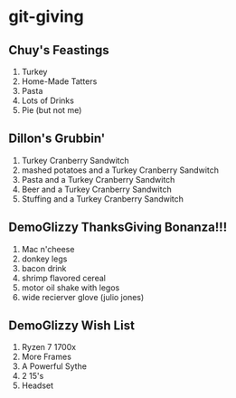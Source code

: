 # git-giving

## Chuy's Feastings

1. Turkey
2. Home-Made Tatters
3. Pasta
4. Lots of Drinks
5. Pie (but not me)

## Dillon's Grubbin'

1. Turkey Cranberry Sandwitch
2. mashed potatoes and a Turkey Cranberry Sandwitch
3. Pasta and a Turkey Cranberry Sandwitch
4. Beer and a Turkey Cranberry Sandwitch
5. Stuffing and a Turkey Cranberry Sandwitch

## DemoGlizzy ThanksGiving Bonanza!!!

1. Mac n'cheese
2. donkey legs
3. bacon drink
4. shrimp flavored cereal
5. motor oil shake with legos
6. wide recierver glove (julio jones)

## DemoGlizzy Wish List

1. Ryzen 7 1700x
2. More Frames
3. A Powerful Sythe
4. 2 15's
5. Headset
